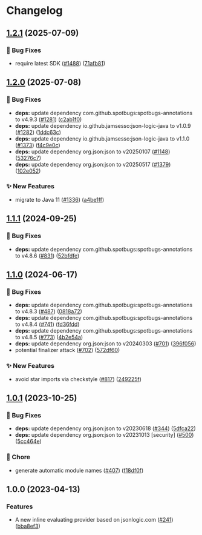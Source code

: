 # Changelog

## [1.2.1](https://github.com/open-feature/java-sdk-contrib/compare/dev.openfeature.contrib.providers.jsonlogic-v1.2.0...dev.openfeature.contrib.providers.jsonlogic-v1.2.1) (2025-07-09)


### 🐛 Bug Fixes

* require latest SDK ([#1488](https://github.com/open-feature/java-sdk-contrib/issues/1488)) ([71afb81](https://github.com/open-feature/java-sdk-contrib/commit/71afb81703bc2a5350ab967e478c527469fdb5d2))

## [1.2.0](https://github.com/open-feature/java-sdk-contrib/compare/dev.openfeature.contrib.providers.jsonlogic-v1.1.1...dev.openfeature.contrib.providers.jsonlogic-v1.2.0) (2025-07-08)


### 🐛 Bug Fixes

* **deps:** update dependency com.github.spotbugs:spotbugs-annotations to v4.9.3 ([#1281](https://github.com/open-feature/java-sdk-contrib/issues/1281)) ([c2ab1f0](https://github.com/open-feature/java-sdk-contrib/commit/c2ab1f024ccf07e85d522ecf401e0cdcef1ac2a0))
* **deps:** update dependency io.github.jamsesso:json-logic-java to v1.0.9 ([#1282](https://github.com/open-feature/java-sdk-contrib/issues/1282)) ([1ddc63c](https://github.com/open-feature/java-sdk-contrib/commit/1ddc63c3a5e894d42bd6097f9936fb0e9431d296))
* **deps:** update dependency io.github.jamsesso:json-logic-java to v1.1.0 ([#1373](https://github.com/open-feature/java-sdk-contrib/issues/1373)) ([f4c9e0c](https://github.com/open-feature/java-sdk-contrib/commit/f4c9e0c87ad40244bea635856b1fe675e95a7b79))
* **deps:** update dependency org.json:json to v20250107 ([#1148](https://github.com/open-feature/java-sdk-contrib/issues/1148)) ([53276c7](https://github.com/open-feature/java-sdk-contrib/commit/53276c74e1e4b5f828cd3d5e2b44e2ad0c566732))
* **deps:** update dependency org.json:json to v20250517 ([#1379](https://github.com/open-feature/java-sdk-contrib/issues/1379)) ([102e052](https://github.com/open-feature/java-sdk-contrib/commit/102e052178df95fd228c5e4a7a77454609665075))


### ✨ New Features

* migrate to Java 11 ([#1336](https://github.com/open-feature/java-sdk-contrib/issues/1336)) ([a4be1ff](https://github.com/open-feature/java-sdk-contrib/commit/a4be1ff66870a72189873171e83c5b65dbb9991c))

## [1.1.1](https://github.com/open-feature/java-sdk-contrib/compare/dev.openfeature.contrib.providers.jsonlogic-v1.1.0...dev.openfeature.contrib.providers.jsonlogic-v1.1.1) (2024-09-25)


### 🐛 Bug Fixes

* **deps:** update dependency com.github.spotbugs:spotbugs-annotations to v4.8.6 ([#831](https://github.com/open-feature/java-sdk-contrib/issues/831)) ([52bfdfe](https://github.com/open-feature/java-sdk-contrib/commit/52bfdfed014780b92b0b99c73ff3e2cf05c56cff))

## [1.1.0](https://github.com/open-feature/java-sdk-contrib/compare/dev.openfeature.contrib.providers.jsonlogic-v1.0.1...dev.openfeature.contrib.providers.jsonlogic-v1.1.0) (2024-06-17)


### 🐛 Bug Fixes

* **deps:** update dependency com.github.spotbugs:spotbugs-annotations to v4.8.3 ([#487](https://github.com/open-feature/java-sdk-contrib/issues/487)) ([0818a72](https://github.com/open-feature/java-sdk-contrib/commit/0818a72cfbdddad3c792e6d7869ffa814d92a3aa))
* **deps:** update dependency com.github.spotbugs:spotbugs-annotations to v4.8.4 ([#741](https://github.com/open-feature/java-sdk-contrib/issues/741)) ([fd36fdd](https://github.com/open-feature/java-sdk-contrib/commit/fd36fdd9e2858c0bc9e7e45b141a3626558569fa))
* **deps:** update dependency com.github.spotbugs:spotbugs-annotations to v4.8.5 ([#773](https://github.com/open-feature/java-sdk-contrib/issues/773)) ([4b2e54a](https://github.com/open-feature/java-sdk-contrib/commit/4b2e54a82b2ef54a649cefdec5c037b617930480))
* **deps:** update dependency org.json:json to v20240303 ([#701](https://github.com/open-feature/java-sdk-contrib/issues/701)) ([396f056](https://github.com/open-feature/java-sdk-contrib/commit/396f056c810dee17d095561ac666fd4b434b5ee2))
* potential finalizer attack ([#702](https://github.com/open-feature/java-sdk-contrib/issues/702)) ([572df60](https://github.com/open-feature/java-sdk-contrib/commit/572df60e3d4ef2d6039a8b2cd8554423179ffc30))


### ✨ New Features

* avoid star imports via checkstyle ([#817](https://github.com/open-feature/java-sdk-contrib/issues/817)) ([249225f](https://github.com/open-feature/java-sdk-contrib/commit/249225f4e0f981dbe7ea69330990c2509e4e4292))

## [1.0.1](https://github.com/open-feature/java-sdk-contrib/compare/dev.openfeature.contrib.providers.jsonlogic-v1.0.0...dev.openfeature.contrib.providers.jsonlogic-v1.0.1) (2023-10-25)


### 🐛 Bug Fixes

* **deps:** update dependency org.json:json to v20230618 ([#344](https://github.com/open-feature/java-sdk-contrib/issues/344)) ([5dfca22](https://github.com/open-feature/java-sdk-contrib/commit/5dfca22896cea137cb853410580318434cecc1a4))
* **deps:** update dependency org.json:json to v20231013 [security] ([#500](https://github.com/open-feature/java-sdk-contrib/issues/500)) ([5cc464e](https://github.com/open-feature/java-sdk-contrib/commit/5cc464e9b55bec7cc4ad89111367505472329409))


### 🧹 Chore

* generate automatic module names ([#407](https://github.com/open-feature/java-sdk-contrib/issues/407)) ([f18df0f](https://github.com/open-feature/java-sdk-contrib/commit/f18df0f7bcfc0db3e1ef10aa299aa7d7a17d74f7))

## 1.0.0 (2023-04-13)


### Features

* A new inline evaluating provider based on jsonlogic.com ([#241](https://github.com/open-feature/java-sdk-contrib/issues/241)) ([bba8ef3](https://github.com/open-feature/java-sdk-contrib/commit/bba8ef36c52b80f68d9581100a1a12e59334db93))
